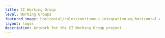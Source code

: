 ```yaml
---
title: CI Working Group
level: Working Groups 
featured_image: horizontal/color/continuous-integration-wg-horizontal-color.svg
layout: logos
description: Artwork for the CI Working Group project
---
```

